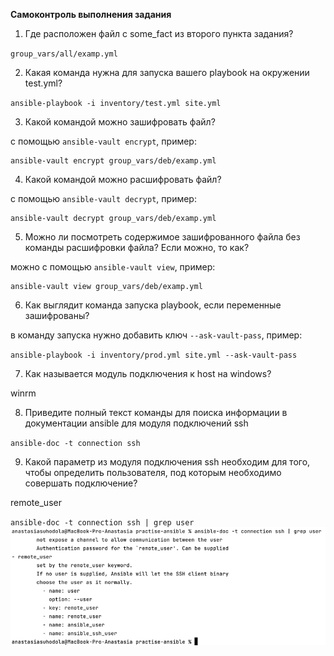 **Самоконтроль выполнения задания**

1. Где расположен файл с some_fact из второго пункта задания?

`group_vars/all/examp.yml`

2. Какая команда нужна для запуска вашего playbook на окружении test.yml?

`ansible-playbook -i inventory/test.yml site.yml`

3. Какой командой можно зашифровать файл?

с помощью `ansible-vault encrypt`, пример:
```
ansible-vault encrypt group_vars/deb/examp.yml
```

4. Какой командой можно расшифровать файл?

с помощью `ansible-vault decrypt`, пример:
```
ansible-vault decrypt group_vars/deb/examp.yml
```

5. Можно ли посмотреть содержимое зашифрованного файла без команды расшифровки файла? Если можно, то как?

можно с помощью `ansible-vault view`, пример:
```
ansible-vault view group_vars/deb/examp.yml
```

6. Как выглядит команда запуска playbook, если переменные зашифрованы?

в команду запуска нужно добавить ключ `--ask-vault-pass`, пример:

`ansible-playbook -i inventory/prod.yml site.yml --ask-vault-pass`

7. Как называется модуль подключения к host на windows?

winrm

8. Приведите полный текст команды для поиска информации в документации ansible для модуля подключений ssh

`ansible-doc -t connection ssh`

9. Какой параметр из модуля подключения ssh необходим для того, чтобы определить пользователя, 
под которым необходимо совершать подключение?

remote_user

`ansible-doc -t connection ssh | grep user`
![img.png](img.png)